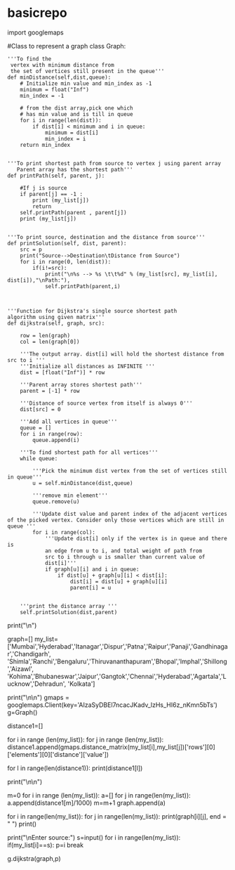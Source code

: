 # basicrepo
import googlemaps 
 
#Class to represent a graph 
class Graph: 
  
    '''To find the  
     vertex with minimum distance from 
     the set of vertices still present in the queue''' 
    def minDistance(self,dist,queue): 
        # Initialize min value and min_index as -1 
        minimum = float("Inf") 
        min_index = -1
          
        # from the dist array,pick one which 
        # has min value and is till in queue 
        for i in range(len(dist)): 
            if dist[i] < minimum and i in queue: 
                minimum = dist[i] 
                min_index = i 
        return min_index 
  
  
    '''To print shortest path from source to vertex j using parent array
       Parent array has the shortest path'''
    def printPath(self, parent, j): 
          
        #If j is source 
        if parent[j] == -1 :  
            print (my_list[j]) 
            return
        self.printPath(parent , parent[j]) 
        print (my_list[j])
          
  
    '''To print source, destination and the distance from source'''
    def printSolution(self, dist, parent): 
        src = p
        print("Source-->Destination\tDistance from Source") 
        for i in range(0, len(dist)): 
            if(i!=src):
                print("\n%s --> %s \t\t%d" % (my_list[src], my_list[i], dist[i]),"\nPath:"),
                self.printPath(parent,i)
            
  
  
    '''Function for Dijkstra's single source shortest path 
    algorithm using given matrix'''
    def dijkstra(self, graph, src): 
  
        row = len(graph) 
        col = len(graph[0]) 
  
        '''The output array. dist[i] will hold the shortest distance from src to i '''
        '''Initialize all distances as INFINITE ''' 
        dist = [float("Inf")] * row 
  
        '''Parent array stores shortest path'''
        parent = [-1] * row 
  
        '''Distance of source vertex from itself is always 0'''
        dist[src] = 0
      
        '''Add all vertices in queue'''
        queue = [] 
        for i in range(row): 
            queue.append(i) 
              
        '''To find shortest path for all vertices''' 
        while queue: 
  
            '''Pick the minimum dist vertex from the set of vertices still in queue''' 
            u = self.minDistance(dist,queue)  
  
            '''remove min element'''    
            queue.remove(u) 
  
            '''Update dist value and parent index of the adjacent vertices of the picked vertex. Consider only those vertices which are still in queue '''
            for i in range(col): 
                '''Update dist[i] only if the vertex is in queue and there is 
                an edge from u to i, and total weight of path from 
                src to i through u is smaller than current value of 
                dist[i]'''
                if graph[u][i] and i in queue: 
                    if dist[u] + graph[u][i] < dist[i]: 
                        dist[i] = dist[u] + graph[u][i] 
                        parent[i] = u 
  
  
        '''print the distance array '''
        self.printSolution(dist,parent) 


print("\n")

graph=[]
my_list=['Mumbai','Hyderabad','Itanagar','Dispur','Patna','Raipur','Panaji','Gandhinagar','Chandigarh',
 'Shimla','Ranchi','Bengaluru','Thiruvananthapuram','Bhopal','Imphal','Shillong','Aizawl',
 'Kohima','Bhubaneswar','Jaipur','Gangtok','Chennai','Hyderabad','Agartala','Lucknow','Dehradun',
 'Kolkata']

print("\n\n")
gmaps = googlemaps.Client(key='AIzaSyDBEl7ncacJKadv_lzHs_HI6z_nKmn5bTs') 
g=Graph()

distance1=[]

for i in range (len(my_list)):
    for j in range (len(my_list)):
        distance1.append(gmaps.distance_matrix(my_list[i],my_list[j])['rows'][0]['elements'][0]['distance']['value'])
        
for l in range(len(distance1)):
    print(distance1[l])

print("\n\n")
    
    
m=0
for i in range (len(my_list)):
    a=[]
    for j in range(len(my_list)):
        a.append(distance1[m]/1000)
        m=m+1
    graph.append(a)
        
for i in range(len(my_list)): 
    for j in range(len(my_list)): 
        print(graph[i][j], end = "   ") 
    print() 

print("\nEnter source:")
s=input()
for i in range(len(my_list)):
    if(my_list[i]==s):
        p=i
        break

g.dijkstra(graph,p)









